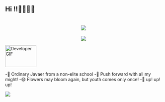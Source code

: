 ## Hi !!👋👋👋👋
<h1 align="center"> <img src="https://readme-typing-svg.herokuapp.com/?lines=printf(%22Here%20is%20Bread!%22);欢迎来到面包GitHub首页!&center=true&size=27"></h1>
<p align="center">
  <a href="https://skillicons.dev">
    <img src="https://skillicons.dev/icons?i=java,docker,nodejs,vue,git,jenkins,linux&theme=light"/>
  </a>
</p>
<p align="left">
    <img src="https://raw.githubusercontent.com/TheDudeThatCode/TheDudeThatCode/master/Assets/Developer.gif" alt="Developer GIF" width="100" height="70">  
</p>

-🔭 Ordinary Javaer from a non-elite school
-🌱 Push forward with all my might!
-😄 Flowers may bloom again, but youth comes only once!
-🍟 up! up! up!


![](https://github-readme-stats.vercel.app/api?username=mianbaosao&show_icons=true&theme=transparent)    



